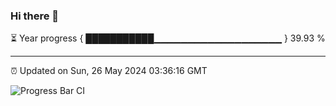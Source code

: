 ### Hi there 👋

⏳ Year progress { ███████████▁▁▁▁▁▁▁▁▁▁▁▁▁▁▁▁▁▁▁ } 39.93 %

---

⏰ Updated on Sun, 26 May 2024 03:36:16 GMT

![Progress Bar CI](https://github.com/IshwaranRudhara/GIT-ACTION/workflows/Progress%20Bar%20CI/badge.svg)
